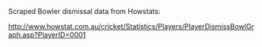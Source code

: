 Scraped Bowler dismissal data from Howstats:

http://www.howstat.com.au/cricket/Statistics/Players/PlayerDismissBowlGraph.asp?PlayerID=0001